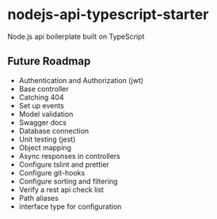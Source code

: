 # nodejs-api-typescript-starter

Node.js api boilerplate built on TypeScript

## Future Roadmap

- Authentication and Authorization (jwt)
- Base controller
- Catching 404
- Set up events
- Model validation
- Swagger docs
- Database connection
- Unit testing (jest)
- Object mapping
- Async responses in controllers
- Configure tslint and prettier
- Configure git-hooks
- Configure sorting and filtering
- Verify a rest api check list
- Path aliases
- interface type for configuration
